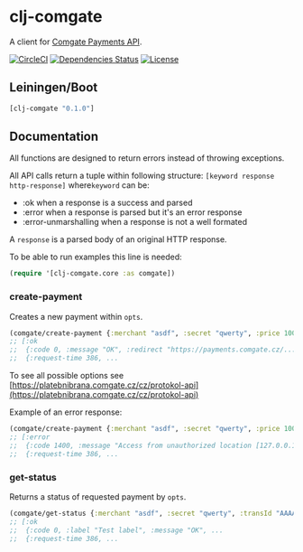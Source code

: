 clj-comgate
===========

A client for [Comgate Payments API](https://platebnibrana.comgate.cz/cz/protokol-api).

[![CircleCI](https://circleci.com/gh/druids/clj-comgate.svg?style=svg)](https://circleci.com/gh/druids/clj-comgate)
[![Dependencies Status](https://jarkeeper.com/druids/clj-comgate/status.png)](https://jarkeeper.com/druids/clj-comgate)
[![License](https://img.shields.io/badge/MIT-Clause-blue.svg)](https://opensource.org/licenses/MIT)


Leiningen/Boot
--------------

```clojure
[clj-comgate "0.1.0"]
```


Documentation
-------------

All functions are designed to return errors instead of throwing exceptions.

All API calls return a tuple within following structure: `[keyword response http-response]` where`keyword` can be:
- :ok when a response is a success and parsed
- :error when a response is parsed but it's an error response
- :error-unmarshalling when a response is not a well formated

A `response` is a parsed body of an original HTTP response.

To be able to run examples this line is needed:

```clojure
(require '[clj-comgate.core :as comgate])
```

### create-payment

Creates a new payment within `opts`.

```clojure
(comgate/create-payment {:merchant "asdf", :secret "qwerty", :price 10000, ...})
;; [:ok
;;  {:code 0, :message "OK", :redirect "https://payments.comgate.cz/...
;;  {:request-time 386, ...
```

To see all possible options see
[https://platebnibrana.comgate.cz/cz/protokol-api](https://platebnibrana.comgate.cz/cz/protokol-api)

Example of an error response:

```clojure
(comgate/create-payment {:merchant "asdf", :secret "qwerty", :price 10000, ...})
;; [:error
;;  {:code 1400, :message "Access from unauthorized location [127.0.0.1]!"
;;  {:request-time 386, ...
```

### get-status

Returns a status of requested payment by `opts`.

```clojure
(comgate/get-status {:merchant "asdf", :secret "qwerty", :transId "AAAA-BBBB-CCCC"})
;; [:ok
;;  {:code 0, :label "Test label", :message "OK", ...
;;  {:request-time 386, ...
```
